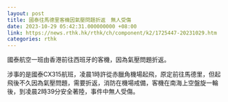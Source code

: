 ```yaml
---
layout: post
title: 國泰往馬德里客機因氣壓問題折返　無人受傷
date: 2023-10-29 05:42:31.000000000 +08:00
link: https://news.rthk.hk/rthk/ch/component/k2/1725447-20231029.htm
categories: rthk
---
```


國泰航空一班由香港前往西班牙的客機，因為氣壓問題折返。

涉事的是國泰CX315航班，凌晨1時許從赤臘角機場起飛，原定前往馬德里，但起飛後不久因為氣壓問題，需要折返，消防在機場戒備，客機在南海上空盤旋一輪後，到凌晨2時39分安全著陸，事件中無人受傷。
